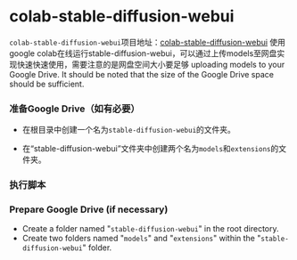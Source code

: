 # colab-stable-diffusion-webui
`colab-stable-diffusion-webui`项目地址：[colab-stable-diffusion-webui](https://github.com/AUTOMATIC1111/stable-diffusion-webui)
使用google colab在线运行stable-diffusion-webui，可以通过上传models至网盘实现快速快速使用，需要注意的是网盘空间大小要足够
uploading models to your Google Drive. It should be noted that the size of the Google Drive space should be sufficient.

### 准备Google Drive（如有必要）

- 在根目录中创建一个名为`stable-diffusion-webui`的文件夹。

- 在“stable-diffusion-webui”文件夹中创建两个名为`models`和`extensions`的文件夹。

### 执行脚本


### Prepare Google Drive (if necessary)
- Create a folder named "`stable-diffusion-webui`" in the root directory.
- Create two folders named "`models`" and "`extensions`" within the "`stable-diffusion-webui`" folder.

